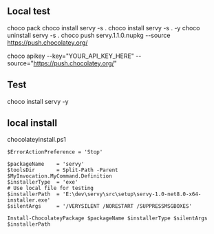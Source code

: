 ## Local test

choco pack
choco install servy -s .
choco install servy -s . -y
choco uninstall servy -s .
choco push servy.1.1.0.nupkg --source https://push.chocolatey.org/

choco apikey --key="YOUR_API_KEY_HERE" --source="https://push.chocolatey.org/"

## Test
choco install servy -y

## local install
chocolateyinstall.ps1
```
$ErrorActionPreference = 'Stop'

$packageName    = 'servy'
$toolsDir       = Split-Path -Parent $MyInvocation.MyCommand.Definition
$installerType  = 'exe'
# Use local file for testing
$installerPath  = 'E:\dev\servy\src\setup\servy-1.0-net8.0-x64-installer.exe'
$silentArgs     = '/VERYSILENT /NORESTART /SUPPRESSMSGBOXES'

Install-ChocolateyPackage $packageName $installerType $silentArgs $installerPath
```
